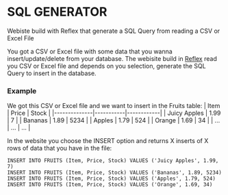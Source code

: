 # SQL GENERATOR
Webiste build with Reflex that generate a SQL Query from reading a CSV or Excel File

You got a CSV or Excel file with some data that you wanna insert/update/delete from your database. The webisite build in [Reflex](https://reflex.dev) read you CSV or Excel file and depends on you selection, generate the SQL Query to insert in the database.

### Example
We got this CSV or Excel file and we want to insert in the Fruits table:
| Item         | Price     | Stock      |
|--------------|-----------|------------|
| Juicy Apples | 1.99      | 7          |
| Bananas      | 1.89      | 5234       |
| Apples       | 1.79      | 524        |
| Orange       | 1.69      | 34         |
|     ...      |    ...    |     ...    |

In the website you choose the INSERT option and returns X inserts of X rows of data that you have in the file:
```
INSERT INTO FRUITS (Item, Price, Stock) VALUES ('Juicy Apples', 1.99, 7)
INSERT INTO FRUITS (Item, Price, Stock) VALUES ('Bananas', 1.89, 5234)
INSERT INTO FRUITS (Item, Price, Stock) VALUES ('Apples', 1.79, 524)
INSERT INTO FRUITS (Item, Price, Stock) VALUES ('Orange', 1.69, 34)
```

